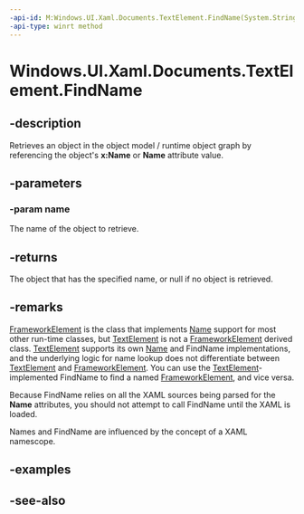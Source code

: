 ```yaml
---
-api-id: M:Windows.UI.Xaml.Documents.TextElement.FindName(System.String)
-api-type: winrt method
---
```


<!-- Method syntax
public object FindName(System.String name)
-->

# Windows.UI.Xaml.Documents.TextElement.FindName

## -description
Retrieves an object in the object model / runtime object graph by referencing the object's **x:Name** or **Name** attribute value.



## -parameters
### -param name
The name of the object to retrieve.

## -returns
The object that has the specified name, or null if no object is retrieved.

## -remarks
[FrameworkElement](../windows.ui.xaml/frameworkelement.md) is the class that implements [Name](../windows.ui.xaml/frameworkelement_name.md) support for most other run-time classes, but [TextElement](textelement.md) is not a [FrameworkElement](../windows.ui.xaml/frameworkelement.md) derived class. [TextElement](textelement.md) supports its own [Name](textelement_name.md) and FindName implementations, and the underlying logic for name lookup does not differentiate between [TextElement](textelement.md) and [FrameworkElement](../windows.ui.xaml/frameworkelement.md). You can use the [TextElement](textelement.md)-implemented FindName to find a named [FrameworkElement](../windows.ui.xaml/frameworkelement.md), and vice versa.

Because FindName relies on all the XAML sources being parsed for the **Name** attributes, you should not attempt to call FindName until the XAML is loaded.

Names and FindName are influenced by the concept of a XAML namescope. 
<!--For more information, see ...-->

## -examples

## -see-also
